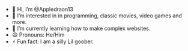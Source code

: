 - 👋 Hi, I’m @Appledraon13
- 👀 I’m interested in in programming, classic movies, video games and more.
- 🌱 I’m currently learning how to make complex websites.
- 😄 Pronouns: He/Him
- ⚡ Fun fact: I am a silly Lil goober.

<!---
Appledraon13/Appledraon13 is a ✨ special ✨ repository because its `README.md` (this file) appears on your GitHub profile.
You can click the Preview link to take a look at your changes.
--->
